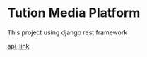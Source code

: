 # Tution Media Platform

This project using django rest framework

[api_link](https://tution-media.onrender.com/)
